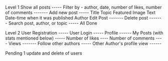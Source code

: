 Level 1
Show all posts  ----- 
Filter by - author, date, number of likes, number of comments   -------
Add new post  -----
    Title
    Topic
    Featured Image
    Text
    Date-time when it was published
    Author
Edit Post   -------
Delete post -------
Search post, author, or topic   -----
 All Done



 Level 2 
User Registration -----
User Login  -----
Profile   ------
My Posts (with stats mentioned below)  -----
    Number of likes  ----
    Number of comments  ----
    Views   -------
Follow other authors -----
Other Author's profile view  ------



Pending
1 update and delete of users
